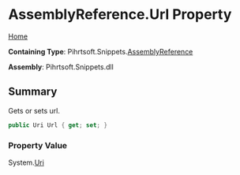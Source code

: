 # AssemblyReference\.Url Property

[Home](../../../../README.md)

**Containing Type**: Pihrtsoft\.Snippets\.[AssemblyReference](../README.md)

**Assembly**: Pihrtsoft\.Snippets\.dll

## Summary

Gets or sets url\.

```csharp
public Uri Url { get; set; }
```

### Property Value

System\.[Uri](https://docs.microsoft.com/en-us/dotnet/api/system.uri)

